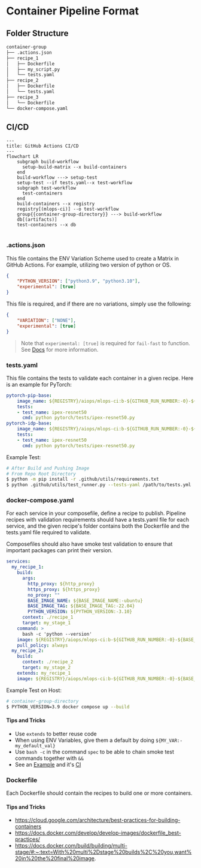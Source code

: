 # Container Pipeline Format

## Folder Structure

```txt
container-group
├── .actions.json
├── recipe_1
│   ├── Dockerfile
│   ├── my_script.py
│   └── tests.yaml
├── recipe_2
│   ├── Dockerfile
│   └── tests.yaml
├── recipe_3
│   └── Dockerfile
└── docker-compose.yaml
```

## CI/CD

```mermaid
---
title: GitHub Actions CI/CD
---
flowchart LR
    subgraph build-workflow
      setup-build-matrix --x build-containers
    end
    build-workflow ---> setup-test
    setup-test --if tests.yaml--x test-workflow
    subgraph test-workflow
      test-containers
    end
    build-containers --x registry
    registry[(mlops-ci)] --o test-workflow
    group{{container-group-directory}} ---> build-workflow
    db[(artifacts)]
    test-containers --x db
    
```

### .actions.json

This file contains the ENV Variation Scheme used to create a Matrix in GitHub Actions. For example, utilizing two version of python or OS.

```json
{
    "PYTHON_VERSION": ["python3.9", "python3.10"],
    "experimental": [true]
}
```

This file is required, and if there are no variations, simply use the following:

```json
{
    "VARIATION": ["NONE"],
    "experimental": [true]
}
```

>Note that `experimental: [true]` is required for `fail-fast` to function. See [Docs](https://docs.github.com/en/actions/using-jobs/using-a-matrix-for-your-jobs#handling-failures) for more information.

### tests.yaml

This file contains the tests to validate each container in a given recipe. Here is an example for PyTorch:

```yaml
pytorch-pip-base:
    image_name: ${REGISTRY}/aiops/mlops-ci:b-${GITHUB_RUN_NUMBER:-0}-${BASE_IMAGE_NAME:-ubuntu}-${BASE_IMAGE_TAG:-22.04}-pip-py${PYTHON_VERSION:-3.10}-ipex-${IPEX_VERSION:-2.0.0}-base
    tests:
    - test_name: ipex-resnet50
      cmd: python pytorch/tests/ipex-resnet50.py
pytorch-idp-base:
    image_name: ${REGISTRY}/aiops/mlops-ci:b-${GITHUB_RUN_NUMBER:-0}-${BASE_IMAGE_NAME:-ubuntu}-${BASE_IMAGE_TAG:-22.04}-idp-py${PYTHON_VERSION:-3.10}-ipex-${IPEX_VERSION:-2.0.0}-base
    tests:
    - test_name: ipex-resnet50
      cmd: python pytorch/tests/ipex-resnet50.py

```

Example Test:

```bash
# After Build and Pushing Image
# From Repo Root Directory
$ python -m pip install -r .github/utils/requirements.txt
$ python .github/utils/test_runner.py --tests-yaml /path/to/tests.yml
```

### docker-compose.yaml

For each service in your composefile, define a recipe to publish. Pipeline recipes with validation requirements should have a tests.yaml file for each service, and the given recipe's folder contains both the Dockerfile and the tests.yaml file required to validate.

Composefiles should also have smoke test validation to ensure that important packages can print their version.

```yaml
services:
  my_recipe_1:
    build:
      args: 
        http_proxy: ${http_proxy}
        https_proxy: ${https_proxy}
        no_proxy: ""
        BASE_IMAGE_NAME: ${BASE_IMAGE_NAME:-ubuntu}
        BASE_IMAGE_TAG: ${BASE_IMAGE_TAG:-22.04}
        PYTHON_VERSION: ${PYTHON_VERSION:-3.10}
      context: ./recipe_1
      target: my_stage_1
    command: >
      bash -c 'python --version'
    image: ${REGISTRY}/aiops/mlops-ci:b-${GITHUB_RUN_NUMBER:-0}-${BASE_IMAGE_NAME:-ubuntu}-${BASE_IMAGE_TAG:-22.04}-my_recipe_1-py${PYTHON_VERSION:-3.10}-base
    pull_policy: always
  my_recipe_2:
    build:
      context: ./recipe_2
      target: my_stage_2
    extends: my_recipe_1
    image: ${REGISTRY}/aiops/mlops-ci:b-${GITHUB_RUN_NUMBER:-0}-${BASE_IMAGE_NAME:-ubuntu}-${BASE_IMAGE_TAG:-22.04}-my_recipe_2-py${PYTHON_VERSION:-3.10}-base
```

Example Test on Host:

```bash
# container-group-directory
$ PYTHON_VERSION=3.9 docker compose up --build 
```

#### Tips and Tricks

* Use `extends` to better reuse code
* When using ENV Variables, give them a default by doing `${MY_VAR:-my_default_val}`
* Use `bash -c` in the command `spec` to be able to chain smoke test commands together with `&&`
* See an [Example](../pytorch/) and it's [CI](workflows/build-all.yml)

### Dockerfile

Each Dockerfile should contain the recipes to build one or more containers.

#### Tips and Tricks

* https://cloud.google.com/architecture/best-practices-for-building-containers
* https://docs.docker.com/develop/develop-images/dockerfile_best-practices/
* https://docs.docker.com/build/building/multi-stage/#:~:text=With%20multi%2Dstage%20builds%2C%20you,want%20in%20the%20final%20image.
